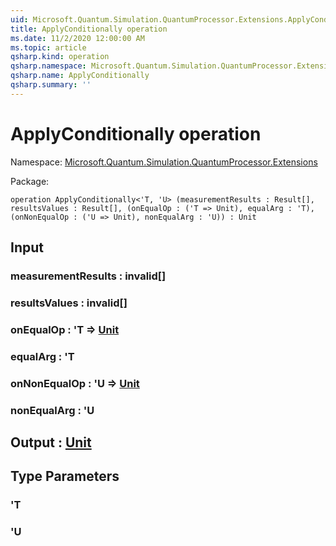 ```yaml
---
uid: Microsoft.Quantum.Simulation.QuantumProcessor.Extensions.ApplyConditionally
title: ApplyConditionally operation
ms.date: 11/2/2020 12:00:00 AM
ms.topic: article
qsharp.kind: operation
qsharp.namespace: Microsoft.Quantum.Simulation.QuantumProcessor.Extensions
qsharp.name: ApplyConditionally
qsharp.summary: ''
---
```


# ApplyConditionally operation

Namespace: [Microsoft.Quantum.Simulation.QuantumProcessor.Extensions](xref:Microsoft.Quantum.Simulation.QuantumProcessor.Extensions)

Package: [](https://nuget.org/packages/)




```qsharp
operation ApplyConditionally<'T, 'U> (measurementResults : Result[], resultsValues : Result[], (onEqualOp : ('T => Unit), equalArg : 'T), (onNonEqualOp : ('U => Unit), nonEqualArg : 'U)) : Unit
```


## Input

### measurementResults : __invalid<Result>__[]




### resultsValues : __invalid<Result>__[]




### onEqualOp : 'T => [Unit](xref:microsoft.quantum.lang-ref.unit) 




### equalArg : 'T




### onNonEqualOp : 'U => [Unit](xref:microsoft.quantum.lang-ref.unit) 




### nonEqualArg : 'U





## Output : [Unit](xref:microsoft.quantum.lang-ref.unit)



## Type Parameters

### 'T


### 'U

